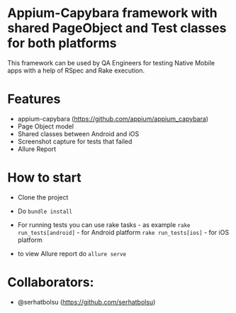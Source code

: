 # Appium-Capybara framework with shared PageObject and Test classes for both platforms
This framework can be used by QA Engineers for testing Native Mobile apps with a help of RSpec and Rake execution.


# Features
 - appium-capybara (https://github.com/appium/appium_capybara)
 - Page Object model
 - Shared classes between Android and iOS
 - Screenshot capture for tests that failed
 - Allure Report

# How to start 
 - Clone the project
 - Do ```bundle install```
 - For running tests you can use rake tasks - as example
 ```rake run_tests[android]``` - for Android platform
 ```rake run_tests[ios]``` - for iOS platform
 
 - to view Allure report do ```allure serve```
 
 
 # Collaborators:
  - @serhatbolsu (https://github.com/serhatbolsu)
